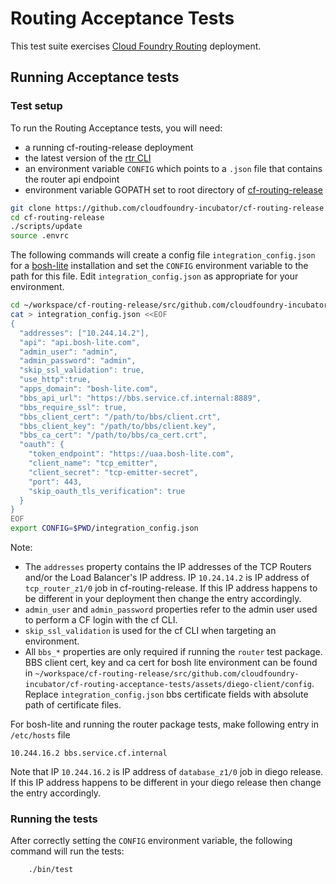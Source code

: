 # Routing Acceptance Tests

This test suite exercises [Cloud Foundry Routing](https://github.com/cloudfoundry-incubator/cf-routing-release) deployment.

## Running Acceptance tests

### Test setup

To run the Routing Acceptance tests, you will need:
- a running cf-routing-release deployment
- the latest version of the [rtr CLI](https://github.com/cloudfoundry-incubator/routing-api-cli/releases)
- an environment variable `CONFIG` which points to a `.json` file that contains the router api endpoint
- environment variable GOPATH set to root directory of [cf-routing-release](https://github.com/cloudfoundry-incubator/cf-routing-release) 
```bash
git clone https://github.com/cloudfoundry-incubator/cf-routing-release.git
cd cf-routing-release
./scripts/update
source .envrc
```

The following commands will create a config file `integration_config.json` for a [bosh-lite](https://github.com/cloudfoundry/bosh-lite) installation and set the `CONFIG` environment variable to the path for this file. Edit `integration_config.json` as appropriate for your environment.


```bash
cd ~/workspace/cf-routing-release/src/github.com/cloudfoundry-incubator/cf-routing-acceptance-tests/
cat > integration_config.json <<EOF
{
  "addresses": ["10.244.14.2"],
  "api": "api.bosh-lite.com",
  "admin_user": "admin",
  "admin_password": "admin",
  "skip_ssl_validation": true,
  "use_http":true,
  "apps_domain": "bosh-lite.com",
  "bbs_api_url": "https://bbs.service.cf.internal:8889",
  "bbs_require_ssl": true,
  "bbs_client_cert": "/path/to/bbs/client.crt",
  "bbs_client_key": "/path/to/bbs/client.key",
  "bbs_ca_cert": "/path/to/bbs/ca_cert.crt",
  "oauth": {
    "token_endpoint": "https://uaa.bosh-lite.com",
    "client_name": "tcp_emitter",
    "client_secret": "tcp-emitter-secret",
    "port": 443,
    "skip_oauth_tls_verification": true
  }
}
EOF
export CONFIG=$PWD/integration_config.json
```

Note:
- The `addresses` property contains the IP addresses of the TCP Routers and/or the Load Balancer's IP address. IP `10.24.14.2` is IP address of `tcp_router_z1/0` job in cf-routing-release. If this IP address happens to be different in your deployment then change the entry accordingly.
- `admin_user` and `admin_password` properties refer to the admin user used to perform a CF login with the cf CLI.
- `skip_ssl_validation` is used for the cf CLI when targeting an environment.
- All `bbs_*` properties are only required if running the `router` test package. BBS client cert, key and ca cert for bosh lite environment can be found in `~/workspace/cf-routing-release/src/github.com/cloudfoundry-incubator/cf-routing-acceptance-tests/assets/diego-client/config`. Replace `integration_config.json` bbs certificate fields with absolute path of certificate files.

For bosh-lite and running the router package tests, make following entry in `/etc/hosts` file
```
10.244.16.2 bbs.service.cf.internal
```
Note that IP `10.244.16.2` is IP address of `database_z1/0` job in diego release. If this IP address happens to be different in your diego release then change the entry accordingly.

### Running the tests

After correctly setting the `CONFIG` environment variable, the following command will run the tests:

```
    ./bin/test
```

